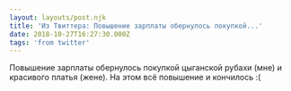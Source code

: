 ```yaml
---
layout: layouts/post.njk
title: 'Из Твиттера: Повышение зарплаты обернулось покупкой...'
date: 2018-10-27T16:27:30.000Z
tags: 'from twitter'
---
```



Повышение зарплаты обернулось покупкой цыганской рубахи (мне) и красивого платья (жене). На этом всё повышение и кончилось :(
